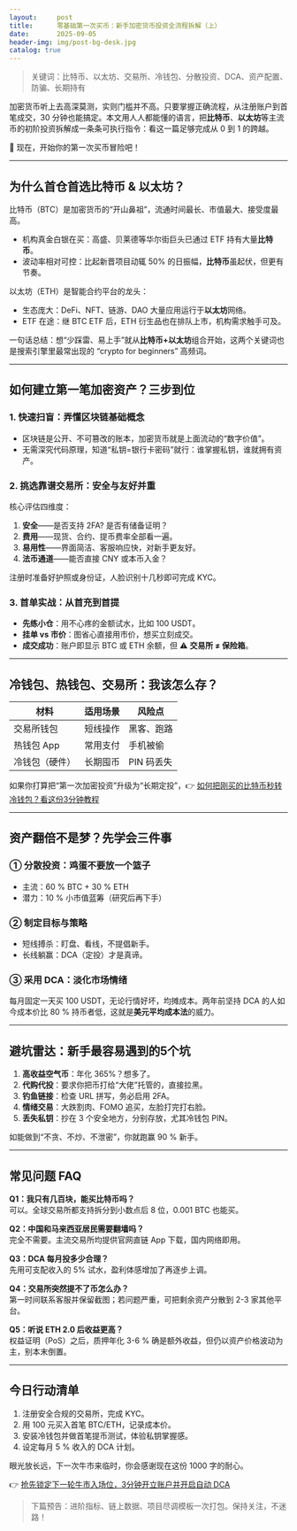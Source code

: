 ```yaml
---
layout:     post
title:      零基础第一次买币：新手加密货币投资全流程拆解（上）
date:       2025-09-05
header-img: img/post-bg-desk.jpg
catalog: true
---
```


> 关键词：比特币、以太坊、交易所、冷钱包、分散投资、DCA、资产配置、防骗、长期持有

加密货币听上去高深莫测，实则门槛并不高。只要掌握正确流程，从注册账户到首笔成交，30 分钟也能搞定。本文用人人都能懂的语言，把**比特币**、**以太坊**等主流币的初阶投资拆解成一条条可执行指令：看这一篇足够完成从 0 到 1 的跨越。  

🚀  现在，开始你的第一次买币冒险吧！

---

## 为什么首仓首选比特币 & 以太坊？

比特币（BTC）是加密货币的“开山鼻祖”，流通时间最长、市值最大、接受度最高。  

- 机构真金白银在买：高盛、贝莱德等华尔街巨头已通过 ETF 持有大量**比特币**。  
- 波动率相对可控：比起新晋项目动辄 50% 的日振幅，**比特币**虽起伏，但更有节奏。  

以太坊（ETH）是智能合约平台的龙头：  

- 生态庞大：DeFi、NFT、链游、DAO 大量应用运行于**以太坊**网络。  
- ETF 在途：继 BTC ETF 后，ETH 衍生品也在排队上市，机构需求触手可及。  

一句话总结：想“少踩雷、易上手”就从**比特币+以太坊**组合开始，这两个关键词也是搜索引擎里最常出现的 “crypto for beginners” 高频词。

---

## 如何建立第一笔加密资产？三步到位

### 1. 快速扫盲：弄懂区块链基础概念  
- 区块链是公开、不可篡改的账本，加密货币就是上面流动的“数字价值”。  
- 无需深究代码原理，知道“私钥=银行卡密码”就行：谁掌握私钥，谁就拥有资产。  

### 2. 挑选靠谱交易所：安全与友好并重  
核心评估四维度：  

1. **安全**——是否支持 2FA? 是否有储备证明？  
2. **费用**——现货、合约、提币费率全部看一遍。  
3. **易用性**——界面简洁、客服响应快，对新手更友好。  
4. **法币通道**——能否直接 CNY 或本币入金？  

注册时准备好护照或身份证，人脸识别十几秒即可完成 KYC。  

### 3. 首单实战：从首充到首提  
- **先练小仓**：用不心疼的金额试水，比如 100 USDT。  
- **挂单 vs 市价**：图省心直接用市价，想买立刻成交。  
- **成交成功**：账户即显示 BTC 或 ETH 余额，但 ⚠ **交易所 ≠ 保险箱**。  

---

## 冷钱包、热钱包、交易所：我该怎么存？

| 材料 | 适用场景 | 风险点 |
|---|---|---|
| 交易所钱包 | 短线操作 | 黑客、跑路 |
| 热钱包 App | 常用支付 | 手机被偷 |
| 冷钱包（硬件） | 长期囤币 | PIN 码丢失 |

如果你打算把“第一次加密投资”升级为“长期定投”，👉 [如何把刚买的比特币秒转冷钱包？看这份3分钟教程](https://okxdog.com/)  

---

## 资产翻倍不是梦？先学会三件事

### ① 分散投资：鸡蛋不要放一个篮子  
- 主流：60 % BTC + 30 % ETH  
- 潜力：10 % 小市值蓝筹（研究后再下手）  

### ② 制定目标与策略  
- 短线搏杀：盯盘、看线，不提倡新手。  
- 长线躺赢：DCA（定投）才是真谛。  

### ③ 采用 DCA：淡化市场情绪  
每月固定一天买 100 USDT，无论行情好坏，均摊成本。两年前坚持 DCA 的人如今成本价比 80 % 持币者低，这就是**美元平均成本法**的威力。

---

## 避坑雷达：新手最容易遇到的5个坑

1. **高收益空气币**：年化 365%？想多了。  
2. **代购代投**：要求你把币打给“大佬”托管的，直接拉黑。  
3. **钓鱼链接**：检查 URL 拼写，务必启用 2FA。  
4. **情绪交易**：大跌割肉、FOMO 追买，左脸打完打右脸。  
5. **丢失私钥**：抄在 3 个安全地方，分别存放，尤其冷钱包 PIN。  

如能做到“不贪、不炒、不泄密”，你就跑赢 90 % 新手。

---

## 常见问题 FAQ

**Q1：我只有几百块，能买比特币吗？**  
可以。全球交易所都支持拆分到小数点后 8 位，0.001 BTC 也能买。  

**Q2：中国和马来西亚居民需要翻墙吗？**  
完全不需要。主流交易所均提供官网直链 App 下载，国内网络即用。  

**Q3：DCA 每月投多少合理？**  
先用可支配收入的 5% 试水，盈利体感增加了再逐步上调。  

**Q4：交易所突然提不了币怎么办？**  
第一时间联系客服并保留截图；若问题严重，可把剩余资产分散到 2-3 家其他平台。  

**Q5：听说 ETH 2.0 后收益更高？**  
权益证明（PoS）之后，质押年化 3-6 % 确是额外收益，但仍以资产价格波动为主，别本末倒置。  

---

## 今日行动清单

1. 注册安全合规的交易所，完成 KYC。  
2. 用 100 元买入首笔 BTC/ETH，记录成本价。  
3. 安装冷钱包并做首笔提币测试，体验私钥掌握感。  
4. 设定每月 5 % 收入的 DCA 计划。  

眼光放长远，下一次牛市来临时，你会感谢现在这份 1000 字的耐心。  

👉 [抢先锁定下一轮牛市入场位，3分钟开立账户并开启自动 DCA](https://okxdog.com/)

> 下篇预告：进阶指标、链上数据、项目尽调模板一次打包。保持关注，不迷路！